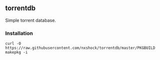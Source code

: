 ## torrentdb

Simple torrent database.

### Installation

```
curl -O https://raw.githubusercontent.com/nxshock/torrentdb/master/PKGBUILD
makepkg -i
```
